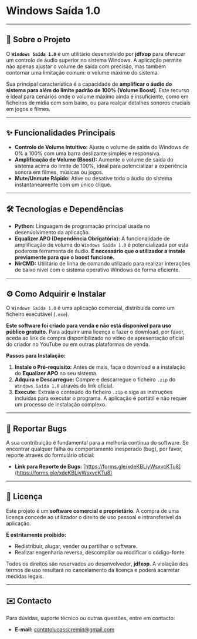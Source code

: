 # Windows Saída 1.0

---

## 🚀 Sobre o Projeto

O **`Windows Saída 1.0`** é um utilitário desenvolvido por **jdfxop** para oferecer um controlo de áudio superior no sistema Windows. A aplicação permite não apenas ajustar o volume de saída com precisão, mas também contornar uma limitação comum: o volume máximo do sistema.

Sua principal característica é a capacidade de **amplificar o áudio do sistema para além do limite padrão de 100% (Volume Boost)**. Este recurso é ideal para cenários onde o volume máximo ainda é insuficiente, como em ficheiros de mídia com som baixo, ou para realçar detalhes sonoros cruciais em jogos e filmes.

---

## ✨ Funcionalidades Principais

* **Controlo de Volume Intuitivo:** Ajuste o volume de saída do Windows de 0% a 100% com uma barra deslizante simples e responsiva.
* **Amplificação de Volume (Boost):** Aumente o volume de saída do sistema acima do limite de 100%, ideal para potencializar a experiência sonora em filmes, músicas ou jogos.
* **Mute/Unmute Rápido:** Ative ou desative todo o áudio do sistema instantaneamente com um único clique.

---

## 🛠️ Tecnologias e Dependências

* **Python:** Linguagem de programação principal usada no desenvolvimento da aplicação.
* **Equalizer APO (Dependência Obrigatória):** A funcionalidade de amplificação de volume do `Windows Saída 1.0` é potencializada por esta poderosa ferramenta de áudio. **É necessário que o utilizador a instale previamente para que o boost funcione.**
* **NirCMD:** Utilitário de linha de comando utilizado para realizar interações de baixo nível com o sistema operativo Windows de forma eficiente.

---

## ⚙️ Como Adquirir e Instalar

O `Windows Saída 1.0` é uma aplicação comercial, distribuída como um ficheiro executável (`.exe`).

**Este software foi criado para venda e não está disponível para uso público gratuito.** Para adquirir uma licença e fazer o download, por favor, aceda ao link de compra disponibilizado no vídeo de apresentação oficial do criador no YouTube ou em outras plataformas de venda.

**Passos para Instalação:**

1.  **Instale o Pré-requisito:** Antes de mais, faça o download e a instalação do **Equalizer APO** no seu sistema.
2.  **Adquira e Descarregue:** Compre e descarregue o ficheiro `.zip` do `Windows Saída 1.0` através do link oficial.
3.  **Execute:** Extraia o conteúdo do ficheiro `.zip` e siga as instruções incluídas para executar o programa. A aplicação é portátil e não requer um processo de instalação complexo.

---

## 🐞 Reportar Bugs

A sua contribuição é fundamental para a melhoria contínua do software. Se encontrar qualquer falha ou comportamento inesperado (bug), por favor, reporte através do formulário oficial:

* **Link para Reporte de Bugs:** [https://forms.gle/xdeKBLiyWsxvcKTu8](https://forms.gle/xdeKBLiyWsxvcKTu8)

---

## 📜 Licença

Este projeto é um **software comercial e proprietário**. A compra de uma licença concede ao utilizador o direito de uso pessoal e intransferível da aplicação.

**É estritamente proibido:**

* Redistribuir, alugar, vender ou partilhar o software.
* Realizar engenharia reversa, descompilar ou modificar o código-fonte.

Todos os direitos são reservados ao desenvolvedor, **jdfxop**. A violação dos termos de uso resultará no cancelamento da licença e poderá acarretar medidas legais.

---

## ✉️ Contacto

Para dúvidas, suporte técnico ou outras questões, entre em contacto:

* **E-mail:** contatolucasscremin@gmail.com
